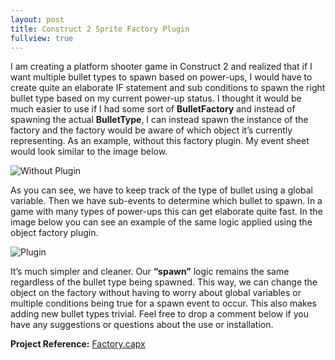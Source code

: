 ```yaml
---
layout: post
title: Construct 2 Sprite Factory Plugin
fullview: true
---
```


I am creating a platform shooter game in Construct 2 and realized that if I want multiple bullet types to spawn based on power-ups, I would have to create quite an elaborate IF statement and sub conditions to spawn the right bullet type based on my current power-up status. I thought it would be much easier to use if I had some sort of **BulletFactory** and instead of spawning the actual **BulletType**, I can instead spawn the instance of the factory and the factory would be aware of which object it’s currently representing. As an example, without this factory plugin. My event sheet would look similar to the image below.

![Without Plugin](http://arcturial.github.io/images/WithoutPlugin.jpg "Image 1")

As you can see, we have to keep track of the type of bullet using a global variable. Then we have sub-events to determine which bullet to spawn. In a game with many types of power-ups this can get elaborate quite fast. In the image below you can see an example of the same logic applied using the object factory plugin.

![Plugin](http://arcturial.github.io/images/Plugin.jpg "Image 2")

It’s much simpler and cleaner. Our **“spawn”** logic remains the same regardless of the bullet type being spawned. This way, we can change the object on the factory without having to worry about global variables or multiple conditions being true for a spawn event to occur. This also makes adding new bullet types trivial. Feel free to drop a comment below if you have any suggestions or questions about the use or installation.

**Project Reference:** [Factory.capx](http://arcturial.github.io/downloads/Factory.capx)